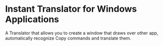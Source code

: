 # Instant Translator for Windows Applications
A Translator that allows you to create a window that draws over other app, automatically recognize Copy commands and translate them.
